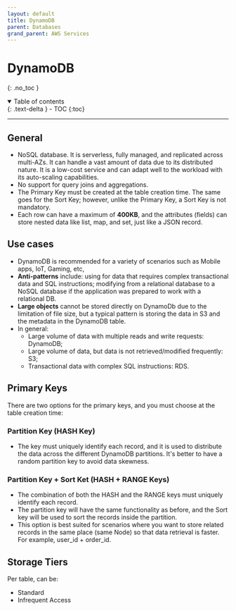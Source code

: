 ```yaml
---
layout: default
title: DynamoDB
parent: Databases
grand_parent: AWS Services
---
```


# DynamoDB
{: .no_toc }

<details open markdown="block">
  <summary>
    Table of contents
  </summary>
  {: .text-delta }
- TOC
{:toc}
</details>

---

## General

- NoSQL database. It is serverless, fully managed, and replicated across multi-AZs. It can handle a vast amount of data due to its distributed nature. It is a low-cost service and can adapt well to the workload with its auto-scaling capabilities.
- No support for query joins and aggregations.
- The Primary Key must be created at the table creation time. The same goes for the Sort Key; however, unlike the Primary Key, a Sort Key is not mandatory.
- Each row can have a maximum of **400KB**, and the attributes (fields) can store nested data like list, map, and set, just like a JSON record.

## Use cases

- DynamoDB is recommended for a variety of scenarios such as Mobile apps, IoT, Gaming, etc,
- **Anti-patterns** include: using for data that requires complex transactional data and SQL instructions; modifying from a relational database to a NoSQL database if the application was prepared to work with a relational DB. 
- **Large objects** cannot be stored directly on DynamoDb due to the limitation of file size, but a typical pattern is storing the data in S3 and the metadata in the DynamoDB table.
- In general: 
  - Large volume of data with multiple reads and write requests: DynamoDB;
  - Large volume of data, but data is not retrieved/modified frequently: S3;
  - Transactional data with complex SQL instructions: RDS.

## Primary Keys

There are two options for the primary keys, and you must choose at the table creation time:

### Partition Key (HASH Key)

- The key must uniquely identify each record, and it is used to distribute the data across the different DynamoDB partitions. It's better to have a random partition key to avoid data skewness.


### Partition Key + Sort Ket (HASH + RANGE Keys)

- The combination of both the HASH and the RANGE keys must uniquely identify each record.
- The partition key will have the same functionality as before, and the Sort key will be used to sort the records inside the partition.
- This option is best suited for scenarios where you want to store related records in the same place (same Node) so that data retrieval is faster. For example, user_id + order_id.

## Storage Tiers

Per table, can be:

- Standard
- Infrequent Access 